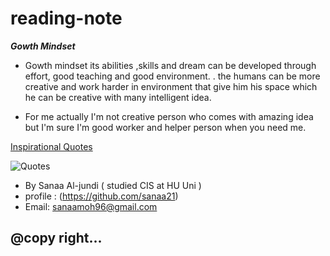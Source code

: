 # reading-note
**_Gowth Mindset_**

*   Gowth mindset its  abilities ,skills and dream  can be developed through effort, good teaching and good environment. . the humans can be more creative and work harder in environment  that give him his space which he can be creative with many intelligent  idea.
   
* For me actually I'm not creative person who comes with amazing idea but I'm sure I'm good worker and helper person when you need me.


[Inspirational Quotes ](https://www.positivityblog.com/quotes-for-work/)

![Quotes](https://quotefancy.com/media/wallpaper/3840x2160/93350-Helen-Keller-Quote-Your-success-and-happiness-lie-in-you.jpg)

* By Sanaa Al-jundi ( studied CIS at HU Uni )
* profile : (https://github.com/sanaa21)
* Email: sanaamoh96@gmail.com
 
## @copy right...